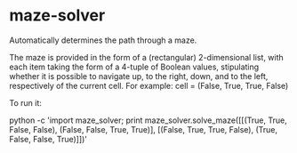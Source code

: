 # maze-solver

Automatically determines the path through a maze.

The maze is provided in the form of a (rectangular) 2-dimensional list, with each item taking the form of a 4-tuple of Boolean values, stipulating whether it is possible to navigate up, to the right, down, and to the left, respectively of the current cell. For example: cell = (False, True, True, False)

To run it:

python -c 'import maze_solver; print maze_solver.solve_maze([[(True, True, False, False), (False, False, True, True)], [(False, True, True, False), (True, False, False, True)]])'
